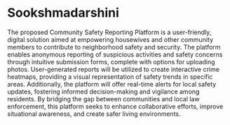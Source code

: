# Sookshmadarshini
The proposed Community Safety Reporting Platform is a user-friendly, digital solution aimed at empowering housewives and other community members to contribute to neighborhood safety and security. The platform enables anonymous reporting of suspicious activities and safety concerns through intuitive submission forms, complete with options for uploading photos. User-generated reports will be utilized to create interactive crime heatmaps, providing a visual representation of safety trends in specific areas. Additionally, the platform will offer real-time alerts for local safety updates, fostering informed decision-making and vigilance among residents. By bridging the gap between communities and local law enforcement, this platform seeks to enhance collaborative efforts, improve situational awareness, and create safer living environments.
